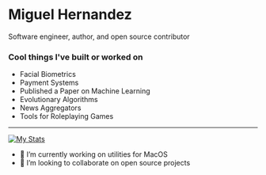 # Miguel Hernandez 
Software engineer, author, and open source contributor

### Cool things I've built or worked on
- Facial Biometrics
- Payment Systems
- Published a Paper on Machine Learning
- Evolutionary Algorithms
- News Aggregators
- Tools for Roleplaying Games
---

[![My Stats](https://github-readme-stats.vercel.app/api?username=lodenrogue&show_icons=true&theme=radical)](https://github.com/anuraghazra/github-readme-stats)

- 🔭 I’m currently working on utilities for MacOS
- 👯 I’m looking to collaborate on open source projects
